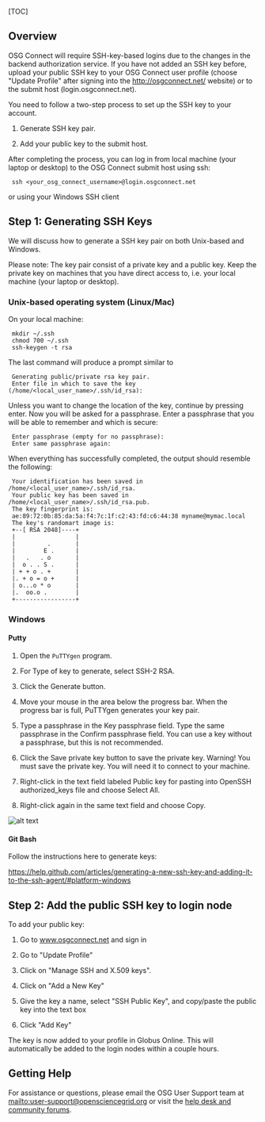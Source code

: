 [title]: - "Generate SSH key pair and add the public key to your account"

[TOC]

## Overview

OSG Connect will require SSH-key-based logins due to the changes in the backend authorization service. If you have not added an SSH key before, upload your public SSH key to your OSG Connect user profile (choose "Update Profile" after signing into the http://osgconnect.net/ website) or to the submit host (login.osgconnect.net).

You need to follow a two-step process to set up the SSH key to your account. 

1. Generate SSH key pair.  

2. Add your public key to the submit host. 

After completing the process, you can log in from local machine (your laptop or desktop) to the OSG Connect submit host using ssh:

     ssh <your_osg_connect_username>@login.osgconnect.net

or using your Windows SSH client

## Step 1: Generating SSH Keys

We will discuss how to generate a SSH key pair on both Unix-based and Windows. 

Please note: The key pair consist of a private key and a public key. Keep the private key on machines that you have direct access to, i.e. your local machine (your laptop or desktop).

### Unix-based operating system (Linux/Mac)

On your local machine:

     mkdir ~/.ssh
     chmod 700 ~/.ssh
     ssh-keygen -t rsa

The last command will produce a prompt similar to


     Generating public/private rsa key pair.
     Enter file in which to save the key (/home/<local_user_name>/.ssh/id_rsa):

Unless you want to change the location of the key, continue by pressing enter.
Now you will be asked for a passphrase. Enter a passphrase that you will be 
able to remember and which is secure:

     Enter passphrase (empty for no passphrase):
     Enter same passphrase again:
When everything has successfully completed, the output should resemble the
following: 

     Your identification has been saved in /home/<local_user_name>/.ssh/id_rsa.
     Your public key has been saved in /home/<local_user_name>/.ssh/id_rsa.pub.
     The key fingerprint is:
     ae:89:72:0b:85:da:5a:f4:7c:1f:c2:43:fd:c6:44:38 myname@mymac.local
     The key's randomart image is:
     +--[ RSA 2048]----+
     |                 |
     |         .       |
     |        E .      |
     |   .   . o       |
     |  o . . S .      |
     | + + o . +       |
     |. + o = o +      |
     | o...o * o       |
     |.  oo.o .        |
     +-----------------+



### Windows

#### Putty

1. Open the `PuTTYgen` program.

2. For Type of key to generate, select SSH-2 RSA.

2. Click the Generate button.

3. Move your mouse in the area below the progress bar. When the progress bar is full, PuTTYgen generates your key pair.

4. Type a passphrase in the Key passphrase field. Type the same passphrase in the Confirm passphrase field. You can use a key without a passphrase, but this is not recommended.

5. Click the Save private key button to save the private key. Warning! You must save the private key. You will need it to connect to your machine.

6. Right-click in the text field labeled Public key for pasting into OpenSSH authorized_keys file and choose Select All.

7. Right-click again in the same text field and choose Copy.

![alt text](https://raw.githubusercontent.com/OSGConnect/connectbook/master/images/puttygen_ssh_key.png "PuttyGen SSH Window")


#### Git Bash

Follow the instructions here to generate keys:

https://help.github.com/articles/generating-a-new-ssh-key-and-adding-it-to-the-ssh-agent/#platform-windows


## Step 2: Add the public SSH key to login node

To add your public key:

1. Go to www.osgconnect.net and sign in

2. Go to "Update Profile"

3. Click on "Manage SSH and X.509 keys".

4. Click on "Add a New Key"

5. Give the key a name, select "SSH Public Key", and copy/paste the public key into the text box

6. Click "Add Key"

The key is now added to your profile in Globus Online. This will automatically
be added to the login nodes within a couple hours.



## Getting Help 
For assistance or questions, please email the OSG User Support team  at <mailto:user-support@opensciencegrid.org> or visit the [help desk and community forums](http://support.opensciencegrid.org).

